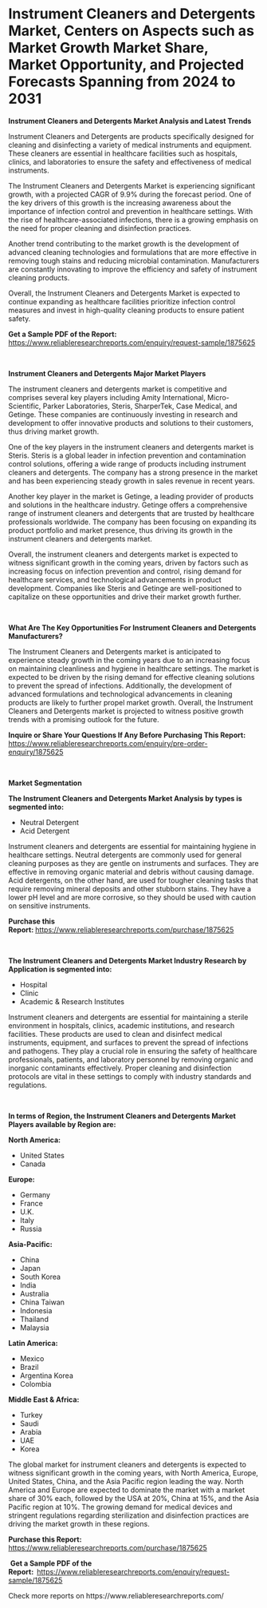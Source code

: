 <p><h1>Instrument Cleaners and Detergents Market, Centers on Aspects such as Market Growth Market Share, Market Opportunity, and Projected Forecasts Spanning from 2024 to 2031</h1></p><p><strong>Instrument Cleaners and Detergents Market Analysis and Latest Trends</strong></p>
<p><p>Instrument Cleaners and Detergents are products specifically designed for cleaning and disinfecting a variety of medical instruments and equipment. These cleaners are essential in healthcare facilities such as hospitals, clinics, and laboratories to ensure the safety and effectiveness of medical instruments.</p><p>The Instrument Cleaners and Detergents Market is experiencing significant growth, with a projected CAGR of 9.9% during the forecast period. One of the key drivers of this growth is the increasing awareness about the importance of infection control and prevention in healthcare settings. With the rise of healthcare-associated infections, there is a growing emphasis on the need for proper cleaning and disinfection practices.</p><p>Another trend contributing to the market growth is the development of advanced cleaning technologies and formulations that are more effective in removing tough stains and reducing microbial contamination. Manufacturers are constantly innovating to improve the efficiency and safety of instrument cleaning products.</p><p>Overall, the Instrument Cleaners and Detergents Market is expected to continue expanding as healthcare facilities prioritize infection control measures and invest in high-quality cleaning products to ensure patient safety.</p></p>
<p><strong>Get a Sample PDF of the Report:&nbsp;</strong> <a href="https://www.reliableresearchreports.com/enquiry/request-sample/1875625">https://www.reliableresearchreports.com/enquiry/request-sample/1875625</a></p>
<p>&nbsp;</p>
<p><strong>Instrument Cleaners and Detergents Major Market Players</strong></p>
<p><p>The instrument cleaners and detergents market is competitive and comprises several key players including Amity International, Micro-Scientific, Parker Laboratories, Steris, SharperTek, Case Medical, and Getinge. These companies are continuously investing in research and development to offer innovative products and solutions to their customers, thus driving market growth.</p><p>One of the key players in the instrument cleaners and detergents market is Steris. Steris is a global leader in infection prevention and contamination control solutions, offering a wide range of products including instrument cleaners and detergents. The company has a strong presence in the market and has been experiencing steady growth in sales revenue in recent years.</p><p>Another key player in the market is Getinge, a leading provider of products and solutions in the healthcare industry. Getinge offers a comprehensive range of instrument cleaners and detergents that are trusted by healthcare professionals worldwide. The company has been focusing on expanding its product portfolio and market presence, thus driving its growth in the instrument cleaners and detergents market.</p><p>Overall, the instrument cleaners and detergents market is expected to witness significant growth in the coming years, driven by factors such as increasing focus on infection prevention and control, rising demand for healthcare services, and technological advancements in product development. Companies like Steris and Getinge are well-positioned to capitalize on these opportunities and drive their market growth further.</p></p>
<p>&nbsp;</p>
<p><strong>What Are The Key Opportunities For Instrument Cleaners and Detergents Manufacturers?</strong></p>
<p><p>The Instrument Cleaners and Detergents market is anticipated to experience steady growth in the coming years due to an increasing focus on maintaining cleanliness and hygiene in healthcare settings. The market is expected to be driven by the rising demand for effective cleaning solutions to prevent the spread of infections. Additionally, the development of advanced formulations and technological advancements in cleaning products are likely to further propel market growth. Overall, the Instrument Cleaners and Detergents market is projected to witness positive growth trends with a promising outlook for the future.</p></p>
<p><strong>Inquire or Share Your Questions If Any Before Purchasing This Report:</strong> <a href="https://www.reliableresearchreports.com/enquiry/pre-order-enquiry/1875625">https://www.reliableresearchreports.com/enquiry/pre-order-enquiry/1875625</a></p>
<p>&nbsp;</p>
<p><strong>Market Segmentation</strong></p>
<p><strong>The Instrument Cleaners and Detergents Market Analysis by types is segmented into:</strong></p>
<p><ul><li>Neutral Detergent</li><li>Acid Detergent</li></ul></p>
<p><p>Instrument cleaners and detergents are essential for maintaining hygiene in healthcare settings. Neutral detergents are commonly used for general cleaning purposes as they are gentle on instruments and surfaces. They are effective in removing organic material and debris without causing damage. Acid detergents, on the other hand, are used for tougher cleaning tasks that require removing mineral deposits and other stubborn stains. They have a lower pH level and are more corrosive, so they should be used with caution on sensitive instruments.</p></p>
<p><strong>Purchase this Report:&nbsp;</strong><a href="https://www.reliableresearchreports.com/purchase/1875625">https://www.reliableresearchreports.com/purchase/1875625</a></p>
<p>&nbsp;</p>
<p><strong>The Instrument Cleaners and Detergents Market Industry Research by Application is segmented into:</strong></p>
<p><ul><li>Hospital</li><li>Clinic</li><li>Academic & Research Institutes</li></ul></p>
<p><p>Instrument cleaners and detergents are essential for maintaining a sterile environment in hospitals, clinics, academic institutions, and research facilities. These products are used to clean and disinfect medical instruments, equipment, and surfaces to prevent the spread of infections and pathogens. They play a crucial role in ensuring the safety of healthcare professionals, patients, and laboratory personnel by removing organic and inorganic contaminants effectively. Proper cleaning and disinfection protocols are vital in these settings to comply with industry standards and regulations.</p></p>
<p>&nbsp;</p>
<p><strong>In terms of Region, the Instrument Cleaners and Detergents Market Players available by Region are:</strong></p>
<p>
    <p> <strong> North America: </strong>
        <ul>
            <li>United States</li>
            <li>Canada</li>
        </ul>
        </p> 
    <p> <strong> Europe: </strong>
        <ul>
            <li>Germany</li>
            <li>France</li>
            <li>U.K.</li>
            <li>Italy</li>
            <li>Russia</li>
        </ul>
        </p> 
    <p> <strong> Asia-Pacific: </strong>
        <ul>
            <li>China</li>
            <li>Japan</li>
            <li>South Korea</li>
            <li>India</li>
            <li>Australia</li>
            <li>China Taiwan</li>
            <li>Indonesia</li>
            <li>Thailand</li>
            <li>Malaysia</li>
        </ul>
        </p> 
    <p> <strong> Latin America: </strong>
        <ul>
            <li>Mexico</li>
            <li>Brazil</li>
            <li>Argentina Korea</li>
            <li>Colombia</li>
        </ul>
        </p> 
    <p> <strong> Middle East & Africa: </strong>
        <ul>
            <li>Turkey</li>
            <li>Saudi</li>
            <li>Arabia</li>
            <li>UAE</li>
            <li>Korea</li>
        </ul>
    </p>
    </p>
<p><p>The global market for instrument cleaners and detergents is expected to witness significant growth in the coming years, with North America, Europe, United States, China, and the Asia Pacific region leading the way. North America and Europe are expected to dominate the market with a market share of 30% each, followed by the USA at 20%, China at 15%, and the Asia Pacific region at 10%. The growing demand for medical devices and stringent regulations regarding sterilization and disinfection practices are driving the market growth in these regions.</p></p>
<p><strong>Purchase this Report: </strong><a href="https://www.reliableresearchreports.com/purchase/1875625">https://www.reliableresearchreports.com/purchase/1875625</a></p>
<p>&nbsp;<strong>Get a Sample PDF of the Report:&nbsp;&nbsp;</strong><a href="https://www.reliableresearchreports.com/enquiry/request-sample/1875625">https://www.reliableresearchreports.com/enquiry/request-sample/1875625</a></p>
<p><strong></strong></p>
<p>Check more reports on https://www.reliableresearchreports.com/</p>
